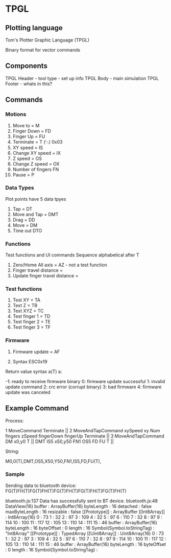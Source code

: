 # TPGL

## Plotting language

Tom's Plotter Graphic Language (TPGL)

Binary format for vector commands

## Components

TPGL Header - tool type - set up info
TPGL Body - main simulation
TPGL Footer - whats in this?

## Commands

### Motions

1. Move to = M
2. Finger Down = FD
3. Finger Up = FU
4. Terminate = T (␃) 0x03
5. XY speed = IS
6. Change XY speed = IX
7. Z speed = OS
8. Change Z speed = OX
9. Number of fingers FN
10. Pause = P

### Data Types

Plot points have 5 data tpyes

1. Tap = DT
2. Move and Tap = DMT
3. Drag = DD
4. Move = DM
5. Time out DTO

### Functions

Test functions and UI commands
Sequence alphabetical after T

1. Zero/Home All axis = AZ - not a test function
2. Finger travel distance =
3. Update finger travel distance =

### Test functions

1. Test XY = TA
2. Text Z = TB
3. Text XYZ = TC
4. Test finger 1 = TD
5. Test finger 2 = TE
6. Test finger 3 = TF

### Firmware

1. Firmware update = AF

2. Syntax
   ESC0x19

Return value syntax
a(T) a:

-1: ready to receive firmware binary
0: firmware update successful
1: invalid update command
2: crc error (corrupt binary)
3: bad firmware
4: firmware update was canceled

## Example Command

Process:

1 MoveCommand Terminate || 2 MoveAndTapCommand xySpeed xy Num fingers zSpeed fingerDown fingerUp Terminate || 3 MoveAndTapCommand
DM x0,y0 T || DMT IS5 x50,y50 FN1 OS5 FD FU T ||

String:

M0,0(T),DMT,OS5,X50,Y50,FN1,IS5,FD,FU(T),

### Sample

Sending data to bluetooth device: FG(T)FH(T)FG(T)FH(T)FG(T)FH(T)FG(T)FH(T)FG(T)FH(T)

bluetooth.js:137 Data has successfully sent to BT device.
bluetooth.js:48
DataView(16)
buffer
:
ArrayBuffer(16)
byteLength
:
16
detached
:
false
maxByteLength
:
16
resizable
:
false
[[Prototype]]
:
ArrayBuffer
[[Int8Array]]
:
Int8Array(16)
0
:
73
1
:
32
2
:
97
3
:
109
4
:
32
5
:
97
6
:
110
7
:
32
8
:
97
9
:
114
10
:
100
11
:
117
12
:
105
13
:
110
14
:
111
15
:
46
buffer
:
ArrayBuffer(16)
byteLength
:
16
byteOffset
:
0
length
:
16
Symbol(Symbol.toStringTag)
:
"Int8Array"
[[Prototype]]
:
TypedArray
[[Uint8Array]]
:
Uint8Array(16)
0
:
73
1
:
32
2
:
97
3
:
109
4
:
32
5
:
97
6
:
110
7
:
32
8
:
97
9
:
114
10
:
100
11
:
117
12
:
105
13
:
110
14
:
111
15
:
46
buffer
:
ArrayBuffer(16)
byteLength
:
16
byteOffset
:
0
length
:
16
Symbol(Symbol.toStringTag)
:
